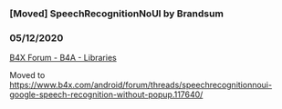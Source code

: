 ### [Moved] SpeechRecognitionNoUI by Brandsum
### 05/12/2020
[B4X Forum - B4A - Libraries](https://www.b4x.com/android/forum/threads/108605/)

Moved to <https://www.b4x.com/android/forum/threads/speechrecognitionnoui-google-speech-recognition-without-popup.117640/>